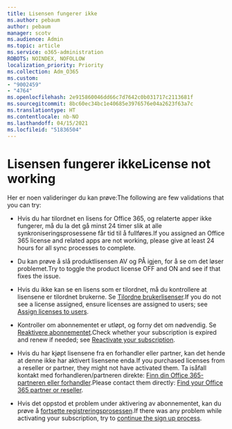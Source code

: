 ```yaml
---
title: Lisensen fungerer ikke
ms.author: pebaum
author: pebaum
manager: scotv
ms.audience: Admin
ms.topic: article
ms.service: o365-administration
ROBOTS: NOINDEX, NOFOLLOW
localization_priority: Priority
ms.collection: Adm_O365
ms.custom:
- "9002459"
- "4764"
ms.openlocfilehash: 2e915860046dd66c7d7642c0b031717c2113681f
ms.sourcegitcommit: 8bc60ec34bc1e40685e3976576e04a2623f63a7c
ms.translationtype: HT
ms.contentlocale: nb-NO
ms.lasthandoff: 04/15/2021
ms.locfileid: "51836504"
---
```

# <a name="license-not-working"></a><span data-ttu-id="721e8-102">Lisensen fungerer ikke</span><span class="sxs-lookup"><span data-stu-id="721e8-102">License not working</span></span>

<span data-ttu-id="721e8-103">Her er noen valideringer du kan prøve:</span><span class="sxs-lookup"><span data-stu-id="721e8-103">The following are few validations that you can try:</span></span>

- <span data-ttu-id="721e8-104">Hvis du har tilordnet en lisens for Office 365, og relaterte apper ikke fungerer, må du la det gå minst 24 timer slik at alle synkroniseringsprosessene får tid til å fullføres.</span><span class="sxs-lookup"><span data-stu-id="721e8-104">If you assigned an Office 365 license and related apps are not working, please give at least 24 hours for all sync processes to complete.</span></span> 

- <span data-ttu-id="721e8-105">Du kan prøve å slå produktlisensen AV og PÅ igjen, for å se om det løser problemet.</span><span class="sxs-lookup"><span data-stu-id="721e8-105">Try to toggle the product license OFF and ON and see if that fixes the issue.</span></span> 

- <span data-ttu-id="721e8-106">Hvis du ikke kan se en lisens som er tilordnet, må du kontrollere at lisensene er tilordnet brukerne. Se [Tilordne brukerlisenser](https://docs.microsoft.com/microsoft-365/admin/manage/assign-licenses-to-users?view=o365-worldwide).</span><span class="sxs-lookup"><span data-stu-id="721e8-106">If you do not see a license assigned, ensure licenses are assigned to users; see [Assign licenses to users](https://docs.microsoft.com/microsoft-365/admin/manage/assign-licenses-to-users?view=o365-worldwide).</span></span>

- <span data-ttu-id="721e8-107">Kontroller om abonnementet er utløpt, og forny det om nødvendig. Se [Reaktivere abonnementet](https://docs.microsoft.com/alchemyinsights/reactivate-your-subscription).</span><span class="sxs-lookup"><span data-stu-id="721e8-107">Check whether your subscription is expired and renew if needed; see [Reactivate your subscription](https://docs.microsoft.com/alchemyinsights/reactivate-your-subscription).</span></span> 

- <span data-ttu-id="721e8-108">Hvis du har kjøpt lisensene fra en forhandler eller partner, kan det hende at denne ikke har aktivert lisensene enda.</span><span class="sxs-lookup"><span data-stu-id="721e8-108">If you purchased licenses from a reseller or partner, they might not have activated them.</span></span> <span data-ttu-id="721e8-109">Ta isåfall kontakt med forhandleren/partneren direkte: [Finn din Office 365-partneren eller forhandler](https://docs.microsoft.com//microsoft-365/admin/manage/find-your-partner-or-reseller).</span><span class="sxs-lookup"><span data-stu-id="721e8-109">Please contact them directly: [Find your Office 365 partner or reseller](https://docs.microsoft.com//microsoft-365/admin/manage/find-your-partner-or-reseller).</span></span>

- <span data-ttu-id="721e8-110">Hvis det oppstod et problem under aktivering av abonnementet, kan du prøve å [fortsette registreringsprosessen](https://go.microsoft.com/fwlink/?linkid=2126800).</span><span class="sxs-lookup"><span data-stu-id="721e8-110">If there was any problem while activating your subscription, try to [continue the sign up process](https://go.microsoft.com/fwlink/?linkid=2126800).</span></span>
